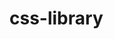 # css-library 
<link rel="stylesheet" href="https://cdn.jsdelivr.net/gh/BORITH-Monorom/css-library@main/style.css">
